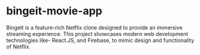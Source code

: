 # bingeit-movie-app
BingeIt is a feature-rich Netflix clone designed to provide an immersive streaming experience. This project showcases modern web development technologies like- React.JS, and Firebase, to mimic design and functionality of Netflix.
